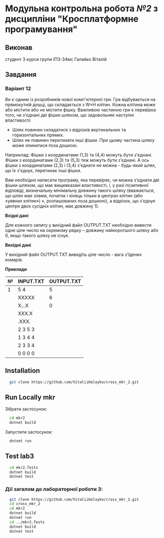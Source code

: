 # Модульна контрольна робота *№2* з дисципліни "Кросплатформне програмування"


## Виконав
студент 3 курси групи ІПЗ-34мс Галайко Віталій


## Завдання

### Варіант 12
Ви є одним із розробників нової комп'ютерної гри. Гра відбувається на прямокутній дошці, що складається з W×H клітин. Кожна клітина може або містити або не містити фішку. Важливою частиною гри є перевірка того, чи з'єднані дві фішки шляхом, що задовольняє наступні властивості:

 - Шлях повинен складатися з відрізків вертикальних та горизонтальних прямих.
 - Шлях не повинен перетинати інші фішки. При цьому частина шляху може опинитися поза дошкою. 

Наприклад:
Фішки з координатами (1,3) та (4,4) можуть бути з'єднані. Фішки з координатами (2,3) та (5,3) теж можуть бути з'єднані. А ось фішки з координатами (2,3) і (3,4) з'єднати не можна - будь-який шлях, що їх з'єднує, перетинає інші фішки.

Вам необхідно написати програму, яка перевіряє, чи можна з'єднати дві фішки шляхом, що має вищевказані властивості, і, у разі позитивної відповіді, визначальну мінімальну довжину такого шляху (вважається, що шлях має злами, початок і кінець тільки в центрах клітин (або «уявних клітин») », розташованих поза дошкою), а відрізок, що з'єднує центри двох сусідніх клітин, має довжину 1).


**Вхідні дані**

Для кожного запиту у вихідний файл OUTPUT.TXT необхідно вивести одне ціле число на окремому рядку – довжину найкоротшого шляху або 0, якщо такого шляху не існує.


**Вихідні дані**

У вихідний файл OUTPUT.TXT виведіть ціле число - вага з'їдених комарів.

**Приклади**

| №  | INPUT.TXT | OUTPUT.TXT |
|----|-----------|------------|
| 1  | 5 4       | 5          |
|    | XXXXX     | 6          |
|    | X...X     | 0          |
|    | XXX.X     |            |
|    | .XXX.     |            |
|    | 2 3 5 3   |            |
|    | 1 3 4 4   |            |
|    | 2 3 3 4   |            |
|    | 0 0 0 0   |            |


## Installation

```bash
  git clone https://github.com/VitaliiHalayko/cross_mkr_2.git
```

    
## Run Locally mkr

Зібрати застосунок:

```bash
  cd mkr2
  dotnet build
```

Запустити застосунок:

```bash
  dotnet run
```


## Test lab3

```bash
  cd mkr2.Tests
  dotnet build
  dotnet test
```


### Дії загалом до лабораторної роботи 3:

```bash
  git clone https://github.com/VitaliiHalayko/cross_mkr_2.git
  cd cross_mkr_2
  cd mkr2
  dotnet build
  dotnet run
  cd ../mkr2.Tests
  dotnet build
  dotnet test
```